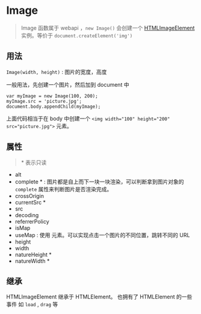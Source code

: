 # Image

> Image 函数属于 webapi ，`new Image()` 会创建一个 [HTMLImageElement](https://developer.mozilla.org/zh-CN/docs/Web/API/HTMLImageElement) 实例。等价于 `document.createElement('img')`

## 用法

`Image(width, height)` : 图片的宽度，高度

一般用法，先创建一个图片，然后加到 document 中

```
var myImage = new Image(100, 200);
myImage.src = 'picture.jpg';
document.body.appendChild(myImage);
```

上面代码相当于在 body 中创建一个 `<img width="100" height="200" src="picture.jpg">` 元素。

## 属性

> \* 表示只读

- alt
- complete \* : 图片都是自上而下一块一块渲染，可以判断拿到图片对象的 `complete` 属性来判断图片是否渲染完成。
- crossOrigin
- currentSrc \*
- src
- decoding
- referrerPolicy
- isMap
- useMap : 使用 [<map>](https://developer.mozilla.org/en-US/docs/Web/HTML/Element/map) 元素。可以实现点击一个图片的不同位置，跳转不同的 URL
- height
- width
- natureHeight \*
- natureWidth \*

## 继承

HTMLImageElement 继承于 HTMLElement。 也拥有了 HTMLElement 的一些事件 如 `load` , `drag` 等
